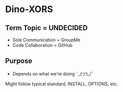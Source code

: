 # Dino-XORS
Term Topic = UNDECIDED
----------------
* Sole Communication = GroupMe
* Code Collaboration = GitHub

Purpose
----------
* Depends on what we're doing ¯\_(ツ)_/¯

Might follow typical standard, INSTALL, OPTIONS, etc.
